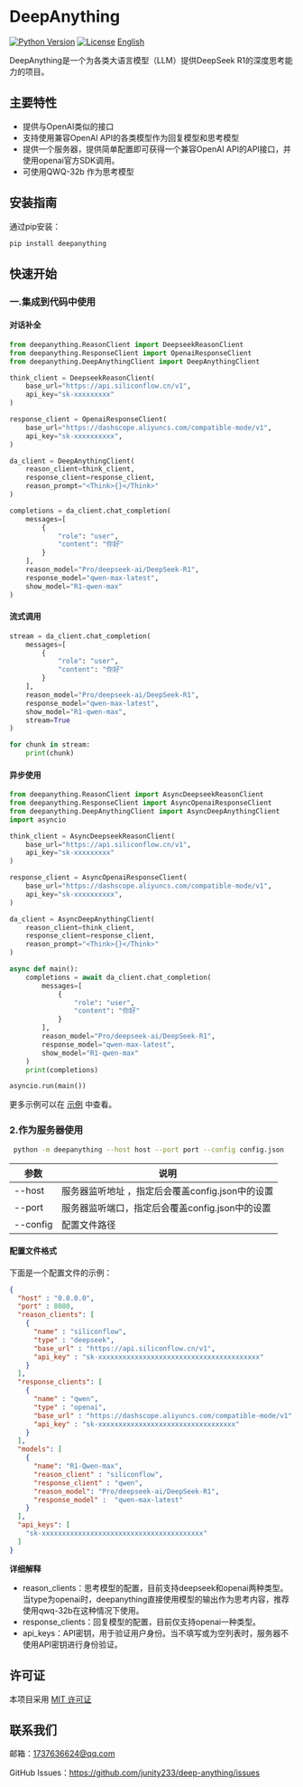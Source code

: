 # DeepAnything

[![Python Version](https://img.shields.io/badge/python-3.8%2B-blue)](https://www.python.org/)
[![License](https://img.shields.io/badge/license-MIT-green)](LICENSE)
[English](README.md)

DeepAnything是一个为各类大语言模型（LLM）提供DeepSeek R1的深度思考能力的项目。

## 主要特性

- 提供与OpenAI类似的接口
- 支持使用兼容OpenAI API的各类模型作为回复模型和思考模型
- 提供一个服务器，提供简单配置即可获得一个兼容OpenAI API的API接口，并使用openai官方SDK调用。
- 可使用QWQ-32b 作为思考模型

## 安装指南

通过pip安装：
```bash
pip install deepanything
```

## 快速开始

### 一.集成到代码中使用
#### 对话补全

```python
from deepanything.ReasonClient import DeepseekReasonClient
from deepanything.ResponseClient import OpenaiResponseClient
from deepanything.DeepAnythingClient import DeepAnythingClient

think_client = DeepseekReasonClient(
    base_url="https://api.siliconflow.cn/v1",
    api_key="sk-xxxxxxxxx"
)

response_client = OpenaiResponseClient(
    base_url="https://dashscope.aliyuncs.com/compatible-mode/v1",
    api_key="sk-xxxxxxxxxx",
)

da_client = DeepAnythingClient(
    reason_client=think_client,
    response_client=response_client,
    reason_prompt="<Think>{}</Think>"
)

completions = da_client.chat_completion(
    messages=[
        {
            "role": "user",
            "content": "你好"
        }
    ],
    reason_model="Pro/deepseek-ai/DeepSeek-R1",
    response_model="qwen-max-latest",
    show_model="R1-qwen-max"
)
```

#### 流式调用
```python
stream = da_client.chat_completion(
    messages=[
        {
            "role": "user",
            "content": "你好"
        }
    ],
    reason_model="Pro/deepseek-ai/DeepSeek-R1",
    response_model="qwen-max-latest",
    show_model="R1-qwen-max",
    stream=True
)

for chunk in stream:
    print(chunk)
```

#### 异步使用
```python
from deepanything.ReasonClient import AsyncDeepseekReasonClient
from deepanything.ResponseClient import AsyncOpenaiResponseClient
from deepanything.DeepAnythingClient import AsyncDeepAnythingClient
import asyncio

think_client = AsyncDeepseekReasonClient(
    base_url="https://api.siliconflow.cn/v1",
    api_key="sk-xxxxxxxxx"
)

response_client = AsyncOpenaiResponseClient(
    base_url="https://dashscope.aliyuncs.com/compatible-mode/v1",
    api_key="sk-xxxxxxxxxx",
)

da_client = AsyncDeepAnythingClient(
    reason_client=think_client,
    response_client=response_client,
    reason_prompt="<Think>{}</Think>"
)

async def main():
    completions = await da_client.chat_completion(
        messages=[
            {
                "role": "user",
                "content": "你好"
            }
        ],
        reason_model="Pro/deepseek-ai/DeepSeek-R1",
        response_model="qwen-max-latest",
        show_model="R1-qwen-max"
    )
    print(completions)

asyncio.run(main())
```
更多示例可以在 [示例](examples) 中查看。

### 2.作为服务器使用
```bash
 python -m deepanything --host host --port port --config config.json
```
| 参数 | 说明             |
| --- |----------------|
| --host | 服务器监听地址 ，指定后会覆盖config.json中的设置 |
| --port | 服务器监听端口，指定后会覆盖config.json中的设置 |
| --config | 配置文件路径|

#### 配置文件格式
下面是一个配置文件的示例：

```json
{
  "host" : "0.0.0.0",
  "port" : 8080,
  "reason_clients": [
    {
      "name" : "siliconflow",
      "type" : "deepseek",
      "base_url" : "https://api.siliconflow.cn/v1",
      "api_key" : "sk-xxxxxxxxxxxxxxxxxxxxxxxxxxxxxxxxxxxxxxxx"
    }
  ],
  "response_clients": [
    {
      "name" : "qwen",
      "type" : "openai",
      "base_url" : "https://dashscope.aliyuncs.com/compatible-mode/v1",
      "api_key" : "sk-xxxxxxxxxxxxxxxxxxxxxxxxxxxxxxxxxx"
    }
  ],
  "models": [
    {
      "name": "R1-Qwen-max",
      "reason_client" : "siliconflow",
      "response_client" : "qwen",
      "reason_model": "Pro/deepseek-ai/DeepSeek-R1",
      "response_model" :  "qwen-max-latest"
    }
  ],
  "api_keys": [
    "sk-xxxxxxxxxxxxxxxxxxxxxxxxxxxxxxxxxxxxxxxx"
  ]
}
```
**详细解释**

- reason_clients：思考模型的配置，目前支持deepseek和openai两种类型。当type为openai时，deepanything直接使用模型的输出作为思考内容，推荐使用qwq-32b在这种情况下使用。
- response_clients：回复模型的配置，目前仅支持openai一种类型。
- api_keys：API密钥，用于验证用户身份。当不填写或为空列表时，服务器不使用API密钥进行身份验证。


## 许可证
本项目采用 [MIT 许可证](LICENSE)

## 联系我们
邮箱：1737636624@qq.com

GitHub Issues：https://github.com/junity233/deep-anything/issues